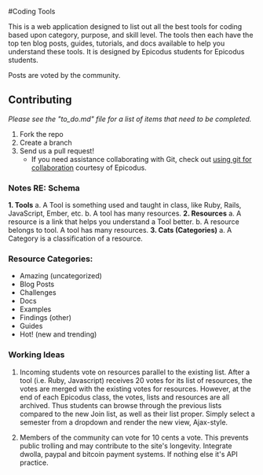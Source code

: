 #Coding Tools

This is a web application designed to list out all the best tools for coding based upon category, purpose, and skill level. The tools then each have the top ten blog posts, guides, tutorials, and docs available to help you understand these tools. It is designed by Epicodus students for Epicodus students.

Posts are voted by the community.

## Contributing

*Please see the "to_do.md" file for a list of items that need to be completed.*

1. Fork the repo
2. Create a branch
3. Send us a pull request!
    * If you need assistance collaborating with Git, check out [using git for collaboration](http://www.learnhowtoprogram.com/lessons/using-git-for-collaboration) courtesy of Epicodus.

### Notes RE: Schema

**1. Tools**
    a. A Tool is something used and taught in class, like Ruby, Rails, JavaScript, Ember, etc.
    b. A tool has many resources.
**2. Resources**
    a. A resource is a link that helps you understand a Tool better.
    b. A resource belongs to tool. A tool has many resources.
**3. Cats (Categories)**
    a. A Category is a classification of a resource.

### Resource Categories:

* Amazing (uncategorized)
* Blog Posts
* Challenges
* Docs
* Examples
* Findings (other)
* Guides
* Hot! (new and trending)

### Working Ideas

1. Incoming students vote on resources parallel to the existing list. After a tool (i.e. Ruby, Javascript) receives 20 votes for its list of resources, the votes are merged with the existing votes for resources. However, at the end of each Epicodus class, the votes, lists and resources are all archived. Thus students can browse through the previous lists compared to the new Join list, as well as their list proper. Simply select a semester from a dropdown and render the new view, Ajax-style.

2. Members of the community can vote for 10 cents a vote. This prevents public trolling and may contribute to the site's longevity. Integrate dwolla, paypal and bitcoin payment systems. If nothing else it's API practice.

